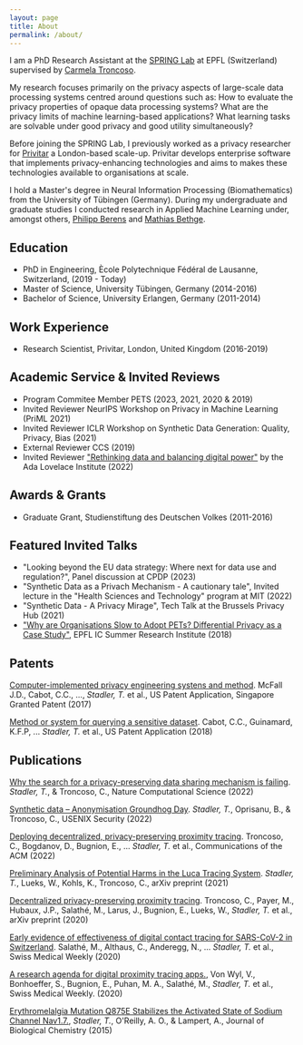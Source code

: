 ```yaml
---
layout: page
title: About
permalink: /about/
---
```

I am a PhD Research Assistant at the [SPRING Lab](https://www.epfl.ch/labs/spring/) at EPFL (Switzerland) supervised by [Carmela Troncoso](https://scholar.google.com/citations?hl=en&user=sMkt3SgAAAAJ).

My research focuses primarily on the privacy aspects of large-scale data processing systems centred around questions such as:
How to evaluate the privacy properties of opaque data processing systems? What are the privacy limits of machine learning-based applications? What learning tasks are solvable under good privacy and good utility simultaneously?

Before joining the SPRING Lab, I previously worked as a privacy researcher for [Privitar](https://www.privitar.com) a London-based scale-up. Privitar develops enterprise software that implements privacy-enhancing technologies and aims to makes these technologies available to organisations at scale.

I hold a Master's degree in Neural Information Processing (Biomathematics) from the University of Tübingen (Germany).
During my undergraduate and graduate studies I conducted research in Applied Machine Learning under, amongst others, [Philipp Berens](https://scholar.google.com/citations?user=lPQLk3QAAAAJ&hl=en) and [Mathias Bethge](https://scholar.google.com/citations?hl=en&user=0z0fNxUAAAAJ).

Education
---
- PhD in Engineering, Ècole Polytechnique Fédéral de Lausanne, Switzerland, (2019 - Today)
- Master of Science, University Tübingen, Germany (2014-2016)
- Bachelor of Science, University Erlangen, Germany (2011-2014)

Work Experience
---
- Research Scientist, Privitar, London, United Kingdom (2016-2019)

Academic Service & Invited Reviews
---
- Program Commitee Member PETS (2023, 2021, 2020 & 2019)
- Invited Reviewer NeurIPS Workshop on Privacy in Machine Learning (PriML 2021)
- Invited Reviewer ICLR Workshop on Synthetic Data Generation: Quality, Privacy, Bias (2021)
- External Reviewer CCS (2019)
- Invited Reviewer ["Rethinking data and balancing digital power"](https://www.adalovelaceinstitute.org/report/rethinking-data/) by the Ada Lovelace Institute (2022)

Awards & Grants
---
- Graduate Grant, Studienstiftung des Deutschen Volkes (2011-2016)

Featured Invited Talks
---
- "Looking beyond the EU data strategy: Where next for data use and regulation?", Panel discussion at CPDP (2023)
- "Synthetic Data as a Privach Mechanism - A cautionary tale", Invited lecture in the "Health Sciences and Technology" program at MIT (2022)
- "Synthetic Data - A Privacy Mirage", Tech Talk at the Brussels Privacy Hub (2021)
- ["Why are Organisations Slow to Adopt PETs? Differential Privacy as a Case Study"](https://suri.epfl.ch/2018/), EPFL IC Summer Research Institute (2018) 

Patents
---
[Computer-implemented privacy engineering systens and method](https://patents.google.com/patent/US20200327252A1/en). McFall J.D., Cabot, C.C., ..., *Stadler, T.* et al., US Patent Application, Singapore Granted Patent (2017)

[Method or system for querying a sensitive dataset](https://patents.google.com/patent/US20220277097A1/en). Cabot, C.C., Guinamard, K.F.P, ... *Stadler, T.* et al., US Patent Application (2018)

Publications
---

[Why the search for a privacy-preserving data sharing mechanism is failing](https://www.nature.com/articles/s43588-022-00236-x). *Stadler, T.*, & Troncoso, C., Nature Computational Science (2022)

[Synthetic data – Anonymisation Groundhog Day](https://www.usenix.org/system/files/sec22-stadler.pdf). *Stadler, T.*, Oprisanu, B., & Troncoso, C., USENIX Security (2022)

[Deploying decentralized, privacy-preserving proximity tracing](https://dl.acm.org/doi/abs/10.1145/3524107). Troncoso, C., Bogdanov, D., Bugnion, E., ... *Stadler, T.* et al., Communications of the ACM (2022)

[Preliminary Analysis of Potential Harms in the Luca Tracing  System](https://arxiv.org/pdf/2103.11958.pdf). *Stadler, T.*, Lueks, W., Kohls, K., Troncoso, C., arXiv preprint (2021)

[Decentralized privacy-preserving proximity tracing](https://arxiv.org/pdf/2005.12273). Troncoso, C., Payer, M., Hubaux, J.P., Salathé, M., Larus, J., Bugnion, E., Lueks, W., *Stadler, T.* et al., arXiv preprint (2020)

[Early evidence of effectiveness of digital contact tracing for SARS-CoV-2 in Switzerland](https://www.medrxiv.org/content/10.1101/2020.09.07.20189274v3). Salathé, M., Althaus, C., Anderegg, N., ... *Stadler, T.* et al., Swiss Medical Weekly (2020)

[A research agenda for digital proximity tracing apps.](https://www.research-collection.ethz.ch/bitstream/handle/20.500.11850/428474/3/smw_2020_20324.pdf), Von Wyl, V., Bonhoeffer, S., Bugnion, E., Puhan, M. A., Salathé, M., *Stadler, T.* et al., Swiss Medical Weekly. (2020)

[Erythromelalgia Mutation Q875E Stabilizes the Activated State of Sodium Channel Nav1.7.](https://www.jbc.org/article/S0021-9258(19)46771-9/abstract), *Stadler, T.*, O'Reilly, A. O., & Lampert, A., Journal of Biological Chemistry (2015)


